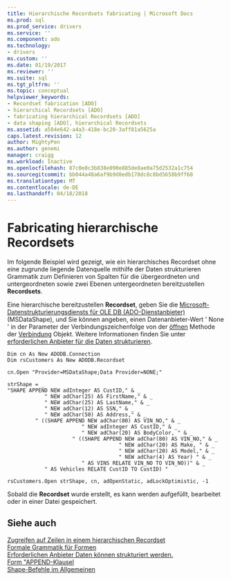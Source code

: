 ```yaml
---
title: Hierarchische Recordsets fabricating | Microsoft Docs
ms.prod: sql
ms.prod_service: drivers
ms.service: ''
ms.component: ado
ms.technology:
- drivers
ms.custom: ''
ms.date: 01/19/2017
ms.reviewer: ''
ms.suite: sql
ms.tgt_pltfrm: ''
ms.topic: conceptual
helpviewer_keywords:
- Recordset fabrication [ADO]
- hierarchical Recordsets [ADO]
- fabricating hierarchical Recordsets [ADO]
- data shaping [ADO], hierarchical Recordsets
ms.assetid: a584e642-a4a3-418e-bc20-3aff81a5625a
caps.latest.revision: 12
author: MightyPen
ms.author: genemi
manager: craigg
ms.workload: Inactive
ms.openlocfilehash: 87c0e8c3b838e090e885de8ae0a75d2532a1c754
ms.sourcegitcommit: bb044a48a6af9b9d8edb178dc8c8bd5658b9ff68
ms.translationtype: MT
ms.contentlocale: de-DE
ms.lasthandoff: 04/18/2018
---
```

# <a name="fabricating-hierarchical-recordsets"></a>Fabricating hierarchische Recordsets
Im folgende Beispiel wird gezeigt, wie ein hierarchisches Recordset ohne eine zugrunde liegende Datenquelle mithilfe der Daten strukturieren Grammatik zum Definieren von Spalten für die übergeordneten und untergeordneten sowie zwei Ebenen untergeordneten bereitzustellen **Recordsets**.  
  
 Eine hierarchische bereitzustellen **Recordset**, geben Sie die [Microsoft-Datenstrukturierungsdiensts für OLE DB (ADO-Dienstanbieter)](../../../ado/guide/appendixes/microsoft-data-shaping-service-for-ole-db-ado-service-provider.md) (MSDataShape), und Sie können angeben, einen Datenanbieter-Wert ' None ' in der Parameter der Verbindungszeichenfolge von der [öffnen](../../../ado/reference/ado-api/open-method-ado-connection.md) Methode der [Verbindung](../../../ado/reference/ado-api/connection-object-ado.md) Objekt. Weitere Informationen finden Sie unter [erforderlichen Anbieter für die Daten strukturieren](../../../ado/guide/data/required-providers-for-data-shaping.md).  
  
```  
Dim cn As New ADODB.Connection  
Dim rsCustomers As New ADODB.Recordset  
  
cn.Open "Provider=MSDataShape;Data Provider=NONE;"  
  
strShape = _  
"SHAPE APPEND NEW adInteger AS CustID," & _  
            " NEW adChar(25) AS FirstName," & _  
            " NEW adChar(25) AS LastName," & _  
            " NEW adChar(12) AS SSN," & _  
            " NEW adChar(50) AS Address," & _  
         " ((SHAPE APPEND NEW adChar(80) AS VIN_NO," & _  
                        " NEW adInteger AS CustID," & _  
                        " NEW adChar(20) AS BodyColor, " & _  
                     " ((SHAPE APPEND NEW adChar(80) AS VIN_NO," & _  
                                    " NEW adChar(20) AS Make, " & _  
                                    " NEW adChar(20) AS Model," & _  
                                    " NEW adChar(4) AS Year) " & _  
                        " AS VINS RELATE VIN_NO TO VIN_NO))" & _  
            " AS Vehicles RELATE CustID TO CustID) "  
  
rsCustomers.Open strShape, cn, adOpenStatic, adLockOptimistic, -1  
```  
  
 Sobald die **Recordset** wurde erstellt, es kann werden aufgefüllt, bearbeitet oder in einer Datei gespeichert.  
  
## <a name="see-also"></a>Siehe auch  
 [Zugreifen auf Zeilen in einem hierarchischen Recordset](../../../ado/guide/data/accessing-rows-in-a-hierarchical-recordset.md)   
 [Formale Grammatik für Formen](../../../ado/guide/data/formal-shape-grammar.md)   
 [Erforderlichen Anbieter Daten können strukturiert werden.](../../../ado/guide/data/required-providers-for-data-shaping.md)   
 [Form "APPEND-Klausel](../../../ado/guide/data/shape-append-clause.md)   
 [Shape-Befehle im Allgemeinen](../../../ado/guide/data/shape-commands-in-general.md)
